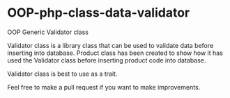 # OOP-php-class-data-validator
OOP Generic Validator class

Validator class is a library class that can be used to validate data before inserting into database.
Product class has been created to show how it has used the Validator class before inserting product code into database. 

Validator class is best to use as a trait.

Feel free to make a pull request if you want to make improvements.
